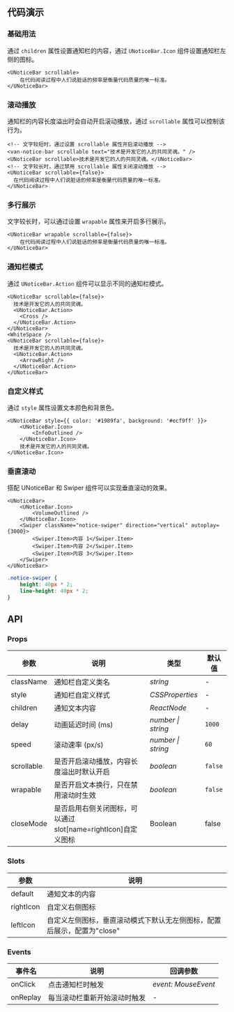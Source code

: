 ## 代码演示

### 基础用法

通过 `children` 属性设置通知栏的内容，通过 `UNoticeBar.Icon` 组件设置通知栏左侧的图标。

```tsx
<UNoticeBar scrollable>
	在代码阅读过程中人们说脏话的频率是衡量代码质量的唯一标准。
</UNoticeBar>
```

### 滚动播放

通知栏的内容长度溢出时会自动开启滚动播放，通过 `scrollable` 属性可以控制该行为。

```tsx
<!-- 文字较短时，通过设置 scrollable 属性开启滚动播放 -->
<van-notice-bar scrollable text="技术是开发它的人的共同灵魂。" />
<UNoticeBar scrollable>技术是开发它的人的共同灵魂。</UNoticeBar>
<!-- 文字较长时，通过禁用 scrollable 属性关闭滚动播放 -->
<UNoticeBar scrollable={false}>
  在代码阅读过程中人们说脏话的频率是衡量代码质量的唯一标准。
</UNoticeBar>
```

### 多行展示

文字较长时，可以通过设置 `wrapable` 属性来开启多行展示。

```tsx
<UNoticeBar wrapable scrollable={false}>
	在代码阅读过程中人们说脏话的频率是衡量代码质量的唯一标准。
</UNoticeBar>
```

### 通知栏模式

通过 `UNoticeBar.Action` 组件可以显示不同的通知栏模式。

```tsx
<UNoticeBar scrollable={false}>
  技术是开发它的人的共同灵魂。
  <UNoticeBar.Action>
    <Cross />
  </UNoticeBar.Action>
</UNoticeBar>
<WhiteSpace />
<UNoticeBar scrollable={false}>
  技术是开发它的人的共同灵魂。
  <UNoticeBar.Action>
    <ArrowRight />
  </UNoticeBar.Action>
</UNoticeBar>
```

### 自定义样式

通过 `style` 属性设置文本颜色和背景色。

```tsx
<UNoticeBar style={{ color: '#1989fa', background: '#ecf9ff' }}>
	<UNoticeBar.Icon>
		<InfoOutlined />
	</UNoticeBar.Icon>
	技术是开发它的人的共同灵魂。
</UNoticeBar.Icon>
```

### 垂直滚动

搭配 UNoticeBar 和 Swiper 组件可以实现垂直滚动的效果。

```tsx
<UNoticeBar>
	<UNoticeBar.Icon>
		<VolumeOutlined />
	</UNoticeBar.Icon>
	<Swiper className="notice-swiper" direction="vertical" autoplay={3000}>
		<Swiper.Item>内容 1</Swiper.Item>
		<Swiper.Item>内容 2</Swiper.Item>
		<Swiper.Item>内容 3</Swiper.Item>
	</Swiper>
</UNoticeBar>
```

```scss
.notice-swiper {
	height: 40px * 2;
	line-height: 40px * 2;
}
```

## API

### Props

| 参数       | 说明                                                          | 类型               | 默认值  |
| ---------- | ------------------------------------------------------------- | ------------------ | ------- |
| className  | 通知栏自定义类名                                              | _string_           | -       |
| style      | 通知栏自定义样式                                              | _CSSProperties_    | -       |
| children   | 通知文本内容                                                  | _ReactNode_        | -       |
| delay      | 动画延迟时间 (ms)                                             | _number \| string_ | `1000`  |
| speed      | 滚动速率 (px/s)                                               | _number \| string_ | `60`    |
| scrollable | 是否开启滚动播放，内容长度溢出时默认开启                      | _boolean_          | `false` |
| wrapable   | 是否开启文本换行，只在禁用滚动时生效                          | _boolean_          | `false` |
| closeMode  | 是否启用右侧关闭图标，可以通过 slot[name=rightIcon]自定义图标 | Boolean            | false   |

### Slots

| 参数      | 说明                                                                    |
| --------- | ----------------------------------------------------------------------- |
| default   | 通知文本的内容                                                          |
| rightIcon | 自定义右侧图标                                                          |
| leftIcon  | 自定义左侧图标，垂直滚动模式下默认无左侧图标，配置后展示，配置为"close" |

### Events

| 事件名   | 说明                         | 回调参数            |
| -------- | ---------------------------- | ------------------- |
| onClick  | 点击通知栏时触发             | _event: MouseEvent_ |
| onReplay | 每当滚动栏重新开始滚动时触发 | -                   |

